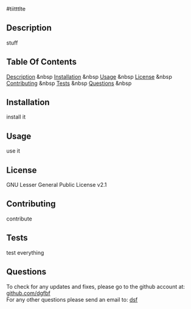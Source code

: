 #tiitttlte
    <h2 id="Description">Description</h2>
    stuff
    <h2>Table Of Contents</h2>
    <a href ="#Description">Description</a> &nbsp
    <a href ="#Installation">Installation</a> &nbsp
    <a href ="#Usage">Usage</a> &nbsp
    <a href ="#License">License</a> &nbsp
    <a href ="#Contributing">Contributing</a> &nbsp 
    <a href ="#Tests">Tests</a> &nbsp
    <a href ="#Questions">Questions</a> &nbsp
    <h2 id="Installation">Installation</h2>
    install it
    <h2 id="Usage">Usage</h2>
    use it
    <h2 id="License">License</h2>
    GNU Lesser General Public License v2.1
    <h2 id="Contributing">Contributing</h2>
    contribute
    <h2 id="Tests">Tests</h2>
    test everything
    <h2 id="Questions">Questions</h2>
    To check for any updates and fixes, please go to the github account at: 
    <a href ="https://github.com/dgfbf" target="_blank">github.com/dgfbf</a><br>
    For any other questions please send an email to:
    <a href="mailto:dsf">dsf</a><br>   
    